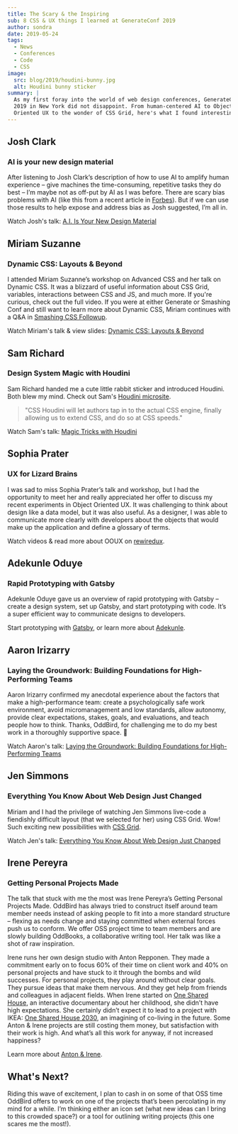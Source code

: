 ```yaml
---
title: The Scary & the Inspiring
sub: 8 CSS & UX things I learned at GenerateConf 2019
author: sondra
date: 2019-05-24
tags:
  - News
  - Conferences
  - Code
  - CSS
image:
  src: blog/2019/houdini-bunny.jpg
  alt: Houdini bunny sticker
summary: |
  As my first foray into the world of web design conferences, GenerateConf
  2019 in New York did not disappoint. From human-centered AI to Object
  Oriented UX to the wonder of CSS Grid, here's what I found interesting.
---
```


## Josh Clark

### AI is your new design material

After listening to Josh Clark’s description of how to use AI to amplify
human experience – give machines the time-consuming, repetitive tasks
they do best – I’m maybe not as off-put by AI as I was before. There are
scary bias problems with AI (like this from a recent article in
[Forbes]). But if we can use those results to help expose and address
bias as Josh suggested, I’m all in.

Watch Josh's talk: [A.I. Is Your New Design Material]

  [Forbes]: https://www.forbes.com/sites/bernardmarr/2019/01/29/3-steps-to-tackle-the-problem-of-bias-in-artificial-intelligence/#36c9eff87a12
  [A.I. Is Your New Design Material]: https://bigmedium.com/speaking/ai-is-your-new-design-material.html

## Miriam Suzanne

### Dynamic CSS: Layouts & Beyond

I attended Miriam Suzanne’s workshop on Advanced CSS and her talk on
Dynamic CSS. It was a blizzard of useful information about CSS Grid,
variables, interactions between CSS and JS, and much more. If you're
curious, check out the full video. If you were at either Generate or
Smashing Conf and still want to learn more about Dynamic CSS, Miriam
continues with a Q&A in [Smashing CSS Followup].

Watch Miriam's talk & view slides: [Dynamic CSS: Layouts & Beyond]

  [Smashing CSS Followup]: /2019/05/17/smashing/
  [Dynamic CSS: Layouts & Beyond]: #dynamic-css-layouts-beyond

## Sam Richard

### Design System Magic with Houdini

Sam Richard handed me a cute little rabbit sticker and introduced
Houdini. Both blew my mind. Check out Sam's [Houdini microsite].

> "CSS Houdini will let authors tap in to the actual CSS engine, finally
> allowing us to extend CSS, and do so at CSS speeds."

Watch Sam's talk: [Magic Tricks with Houdini]

  [Houdini microsite]: https://houdini.glitch.me/
  [Magic Tricks with Houdini]: https://youtu.be/FYWZrLpN5Po

## Sophia Prater

### UX for Lizard Brains

I was sad to miss Sophia Prater’s talk and workshop, but I had the
opportunity to meet her and really appreciated her offer to discuss my
recent experiments in Object Oriented UX. It was challenging to think
about design like a data model, but it was also useful. As a designer, I
was able to communicate more clearly with developers about the objects
that would make up the application and define a glossary of terms.

Watch videos & read more about OOUX on [rewiredux].

  [rewiredux]: https://www.rewiredux.com/resources

## Adekunle Oduye

### Rapid Prototyping with Gatsby

Adekunle Oduye gave us an overview of rapid prototyping with Gatsby –
create a design system, set up Gatsby, and start prototyping with code.
It’s a super efficient way to communicate designs to developers.

Start prototyping with [Gatsby], or learn more about [Adekunle].

  [Gatsby]: https://www.gatsbyjs.org/
  [Adekunle]: http://www.adekunleoduye.com/speaking/

## Aaron Irizarry

### Laying the Groundwork: Building Foundations for High-Performing Teams

Aaron Irizarry confirmed my anecdotal experience about the factors that
make a high-performance team: create a psychologically safe work
environment, avoid micromanagement and low standards, allow autonomy,
provide clear expectations, stakes, goals, and evaluations, and teach
people how to think. Thanks, OddBird, for challenging me to do my best
work in a thoroughly supportive space. 👏

Watch Aaron's talk: [Laying the Groundwork: Building Foundations for
High-Performing Teams]

  [Laying the Groundwork: Building Foundations for High-Performing Teams]:
    #laying-the-groundwork-building-foundations-for-high-performing-teams

## Jen Simmons

### Everything You Know About Web Design Just Changed

Miriam and I had the privilege of watching Jen Simmons live-code a
fiendishly difficult layout (that we selected for her) using CSS Grid.
Wow! Such exciting new possibilities with [CSS Grid].

Watch Jen's talk: [Everything You Know About Web Design Just Changed]

  [CSS Grid]: https://gridbyexample.com/examples/
  [Everything You Know About Web Design Just Changed]: https://vimeo.com/316326187

## Irene Pereyra

### Getting Personal Projects Made

The talk that stuck with me the most was Irene Pereyra’s Getting
Personal Projects Made. OddBird has always tried to construct itself
around team member needs instead of asking people to fit into a more
standard structure – flexing as needs change and staying committed when
external forces push us to conform. We offer OSS project time to team
members and are slowly building OddBooks, a collaborative writing tool.
Her talk was like a shot of raw inspiration.

Irene runs her own design studio with Anton Repponen. They made a
commitment early on to focus 60% of their time on client work and 40% on
personal projects and have stuck to it through the bombs and wild
successes. For personal projects, they play around without clear goals.
They pursue ideas that make them nervous. And they get help from friends
and colleagues in adjacent fields. When Irene started on [One Shared
House], an interactive documentary about her childhood, she didn’t have
high expectations. She certainly didn’t expect it to lead to a project
with IKEA: [One Shared House 2030], an imagining of co-living in the
future. Some Anton & Irene projects are still costing them money, but
satisfaction with their work is high. And what’s all this work for
anyway, if not increased happiness?

Learn more about [Anton & Irene].

  [One Shared House]: http://work.antonandirene.com/onesharedhouse/
  [One Shared House 2030]: http://work.antonandirene.com/onesharedhouse2030/
  [Anton & Irene]: http://antonandirene.com/

## What's Next?

Riding this wave of excitement, I plan to cash in on some of that OSS
time OddBird offers to work on one of the projects that’s been
percolating in my mind for a while. I’m thinking either an icon set
(what new ideas can I bring to this crowded space?) or a tool for
outlining writing projects (this one scares me the most!).
